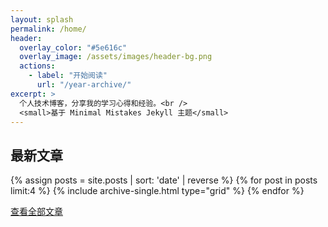 ```yaml
---
layout: splash
permalink: /home/
header:
  overlay_color: "#5e616c"
  overlay_image: /assets/images/header-bg.png
  actions:
    - label: "开始阅读"
      url: "/year-archive/"
excerpt: >
  个人技术博客，分享我的学习心得和经验。<br />
  <small>基于 Minimal Mistakes Jekyll 主题</small>
---
```


## 最新文章

<div class="grid__wrapper">
  {% assign posts = site.posts | sort: 'date' | reverse %}
  {% for post in posts limit:4 %}
    {% include archive-single.html type="grid" %}
  {% endfor %}
</div>

<a href="/year-archive/" class="btn btn--primary">查看全部文章</a> 
